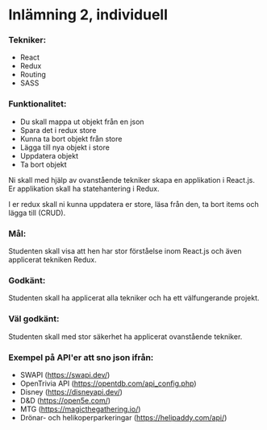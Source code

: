 # Inlämning 2, individuell

### Tekniker:
* React
* Redux
* Routing
* SASS

### Funktionalitet:
* Du skall mappa ut objekt från en json
* Spara det i redux store
* Kunna ta bort objekt från store
* Lägga till nya objekt i store
* Uppdatera objekt
* Ta bort objekt

Ni skall med hjälp av ovanstående tekniker skapa en applikation i React.js. Er applikation skall ha statehantering i Redux.

I er redux skall ni kunna uppdatera er store, läsa från den, ta bort items och lägga till (CRUD).

### Mål:
Studenten skall visa att hen har stor förståelse inom React.js och även applicerat tekniken Redux.

### Godkänt:
Studenten skall ha applicerat alla tekniker och ha ett välfungerande projekt.

### Väl godkänt:
Studenten skall med stor säkerhet ha applicerat ovanstående tekniker.

### Exempel på API'er att sno json ifrån:
* SWAPI (https://swapi.dev/)
* OpenTrivia API (https://opentdb.com/api_config.php)
* Disney (https://disneyapi.dev/)
* D&D (https://open5e.com/)
* MTG (https://magicthegathering.io/)
* Drönar- och helikoperparkeringar (https://helipaddy.com/api/)
